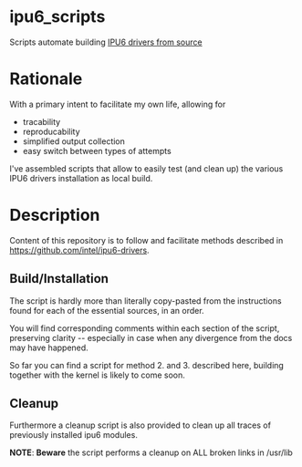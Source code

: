 # ipu6_scripts

Scripts automate building [IPU6 drivers from source](https://github.com/intel/ipu6-drivers)


# Rationale

With a primary intent to facilitate my own life, allowing for

 - tracability
 - reproducability
 - simplified output collection
 - easy switch between types of attempts

I've assembled scripts that allow to easily test (and clean up) the various IPU6 drivers installation as local build.


# Description

Content of this repository is to follow and facilitate methods described in https://github.com/intel/ipu6-drivers.

## Build/Installation

The script is hardly more than literally copy-pasted from the instructions found for each of the essential sources, in an order.

You will find corresponding comments within each section of the script, preserving clarity -- especially in case when any divergence from the docs may have happened.

So far you can find a script for method 2. and 3. described here, building together with the kernel is likely to come soon.


## Cleanup

Furthermore a cleanup script is also provided to clean up all traces of previously installed ipu6 modules.

**NOTE**: **Beware** the script performs a cleanup on ALL broken links in /usr/lib

